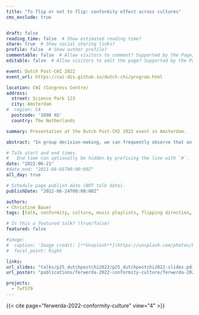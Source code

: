 ```yaml
---
title: "To flip or not to flip: conformity effect across cultures"
cms_exclude: true


draft: false
reading_time: false  # Show estimated reading time?
share: true  # Show social sharing links?
profile: false  # Show author profile?
commentable: false  # Allow visitors to comment? Supported by the Page, Post, and Docs content types.
editable: false  # Allow visitors to edit the page? Supported by the Page, Post, and Docs content types.

event: Dutch Post-CHI 2022
event_url: https://cwi-dis.github.io/dutch-chi/program.html

location: CWI (Congress Centre)
address:
  street: Science Park 123 
  city: Amsterdam
#  region: CA
  postcode: '1098 XG'
  country: The Netherlands

summary: Presentation at the Dutch Post-CHI 2022 event in Amsterdam.

abstract: "In group decision-making, we can frequently observe that an individual adapts their behavior or belief to fit in with the group’s majority opinion. This phenomenon has been widely observed to exist especially against an objectively correct answer—in face-to-face and online interaction alike. To a lesser extent, studies have investigated the conformity effect in settings based on personal opinions and feelings; thus, in settings where an objectively right or wrong answer does not exist. In such settings, the direction of conformity tends to play a role in whether an individual will conform. While cultural differences in conformity behavior have been observed repeatedly in settings with an objectively correct answer, the role of culture has not been explored yet for settings with subjective topics. Hence, the focus of this study is on how conformity develops across cultures for such cases. We developed an online experiment in which participants needed to reach a positive group consensus on adding a song to a music playlist. After seeing the group members’ ratings, the participants had the opportunity to revise their own. Our findings suggest that the willingness to flip to a positive outcome was far less than to a negative outcome. Overall, conformity behavior was far less pronounced for participants from the United Kingdom compared to participants from India."

# Talk start and end times.
#   End time can optionally be hidden by prefixing the line with `#`.
date: "2022-06-21" 
#date_end: "2021-08-01T00:00:00Z"
all_day: true

# Schedule page publish date (NOT talk date).
publishDate: "2022-06-24T00:00:00Z"

authors:
- Christine Bauer
tags: [talk, conformity, culture, music playlists, flipping direction, chi-nl, chi]

# Is this a featured talk? (true/false)
featured: false

#image:
#  caption: 'Image credit: [**Unsplash**](https://unsplash.com/photos/bzdhc5b3Bxs)'
#  focal_point: Right

links:
url_slides: "talks/p25_dutchpostchi2022/p25_dutchpostchi2022-slides.pdf"
url_poster: "publications/ferwerda-2022-conformity-culture/ferwerda-2022-conformity-culture-poster.pdf"

projects:
  - fwf579
---
```


{{< cite page="ferwerda-2022-conformity-culture" view="4" >}}

